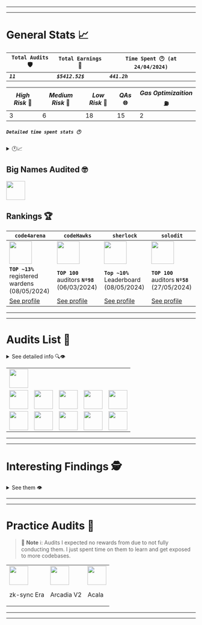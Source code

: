 <hr/>
<hr/>

# General Stats 📈

 | `Total Audits` 🛡️ | `Total Earnings` 💸 | `Time Spent 🕐 (at 24/04/2024)` |
 | ---------------- | ------------------ | ------------------------------ |
 | **_`11`_**       | **_`$5412.52$`_**  | **_`441.2h`_**                 |

| _High Risk_ 🏅 | _Medium Risk_ 🥈 | _Low Risk_ 🥉 | _QAs_ 🌐 | _Gas Optimizaition_ ⛽ |
| ------------- | --------------- | ------------ | ------- | --------------------- |
| 3             | 6               | 18           | 15      | 2                     |

##### `Detailed time spent stats 🕐`
<details> <summary> 🕐📈 </summary> 

At **07/02/2024**:

| `Contests` | `Private` | `Bug Bounty` | `Practice` | **`Total`**   |
| ---------- | --------- | ------------ | ---------- | ------------- |
| 384.7      | 0         | 0            | 56.5       | **`441.2 h`** |

> 📘 **Note** ℹ️: Practice means audits I expected no rewards from due to not fully conducting them. I just spent time on them to learn and get exposed to more codebases.

</details>

## Big Names Audited 🤓

<img src="https://storage.googleapis.com/cdn-c4-uploads-v0/uploads/mPCt56QMbsr.0" width="50">


## Rankings 🏆


| `code4arena`                                                                                         | `codeHawks`                                                                                          | `sherlock`                                                                                       | `solodit`                                                                                            |
| ---------------------------------------------------------------------------------------------------- | ---------------------------------------------------------------------------------------------------- | ------------------------------------------------------------------------------------------------ | ---------------------------------------------------------------------------------------------------- |
| <img src="https://pbs.twimg.com/profile_images/1631113162262183936/IV_fsyQ3_400x400.png" width="60"> | <img src="https://pbs.twimg.com/profile_images/1700276087320657920/TCQQve6f_400x400.jpg" width="60"> | <img src="https://audits.sherlock.xyz/_next/static/media/sherlock_logo.bf519c9e.svg" width="60"> | <img src="https://pbs.twimg.com/profile_images/1706265953565106177/QGIZ9FKj_400x400.png" width="60"> |
| **`TOP ~13%`** registered wardens (08/05/2024)                                                       | **`TOP 100`** auditors **`Nº98`** (06/03/2024)                                                       | **`Top ~10%`** Leaderboard (08/05/2024)                                                          | **`TOP 100`** auditors **`Nº58`** (27/05/2024)                                                       |
| [See profile](https://code4rena.com/@carlos__alegre)                                                 | [See profile](https://www.codehawks.com/profile/clk3wmzul0008l808andx29ul)                           | [See profile](https://audits.sherlock.xyz/watson/charles__cheerful)                              | [See profile](https://solodit.xyz/user/charles__cheerful)                                            |



<hr/>
<hr/>

# Audits List 📓

<details><summary> See detailed info 🔍👁️ </summary>

**Specific findings and details** of each audit in the `go to report` link.

##### `Keys 🗝️`

<details> <summary> 🗝️ </summary>
 
- 🧑‍⚖️ => **being judged**
- 💵 => **rewards are known**
- 🧠 => **found nothing valid but gained knowledge**
- 0️⃣ => **no-one found valid, rewardable findings**
- 🧑‍🤝‍🧑 => **audited in a team, (XXX$) -> total rewards of the team**
- 🔒 => **not allowed to share finding details**
 
</details>

(from **most recent** to **oldest**)

| _State_        | _Topic_                                                                                              | _$ / H / M / L / G / QA_ | _Audit Reports_                                                        | _Date_                             |
| -------------- | ---------------------------------------------------------------------------------------------------- | ------------------------ | ---------------------------------------------------------------------- | ---------------------------------- |
| 🧑‍🤝‍🧑💵           | ***Panoptic***: options trading over UniV3 liquidity ranges                                          | **`$0(8,126.32$)/0/0/0/0/0`**       | [go to report](./reports/2024-04-panoptic/)                            | 1/April/2024 - 22/April/2024       |
| 🧑‍🤝‍🧑0️⃣💵          | ***vVv Vesting & Staking***: eth baesd staking and vesting of vVv token sPMM                         | **`$515.82($515.82)/0/0/2/0/0`**  | [go to report](./reports/2024-03-vvv-vesting-staking)                  | 25/March/2024 - 28/March/2024      |
| 💵              | ***WOOFi Swap***: the cross-chain exchange of WOOFi, using their sPMM                                | **`$3992.17/0/3/3/0/0`** | [go to report](./reports/2024-03-woofi-swap)                           | 12/March/2024 - 20/March/2024      |
| 🧠0️⃣             | ***Avail Bridge***: bridge ETH<->AVAIL, a modular blockchain                                         | **`$0/0/0/0/0/0`**       | [go to report](./reports/2023-12-avail)                                | 19/January/2024 - 22/January/2024  |
| 💵              | ***The Standard***: 2 stablecoins backed by assets to borrow assets                                  | **`$340.13/1/0/1/0/0`**  | [go to report](./reports/2023-12-the-standard)                         | 27/December/2023 - 10/January/2024 |
| 💵🔒             | ***Chainlink Staking v0.2***: staking feature to strengthen reliability by offering extra incentives | **`$367.34/0/0/9/0/5`**  | [go to report](./reports/2023-08-chainlink)                            | 25/August/2023 - 12/September/2023 |
| 💵              | ***Sparkn***: Marketplace for problem solving deals                                                  | **`$19.88/0/0/1/0/0`**   | [go to report](./reports/2023-08-sparkn)                               | 21/August/2023 - 23/August/2023    |
| 💵              | ***veRWA***: Voting-escrow incentivization model & Rewards Distribution                              | **`$9.82/0/0/1/0/4`**    | [go to report](./reports/2023-08-verwa)                                | 07/August/2023 - 10/August/2023    |
| 💵              | Stablecoin Pegged to $                                                                               | **`$1.32/0/0/1/0/1`**    | [go to report](./reports/2023-07-foundry-defi-stablecoin)              | 29/July/2023 - 31/July/2023        |
| 💵              | ***Beedle***: ERC20 Perpetual Lending Oracle-Free                                                    | **`$166.05/2/3/0/2/5`**  | [go to report](./reports/2023-07-beedle)                               | 25/July/2023 - 29/July/2023        |
| 🧠              | Escrow Contract                                                                                      | **`$0/0/0/0/0/0`**       | [go to report](./reports/2023-07-escrow)                               | 23/July/2023 - 25/July/2023        |
| Practice Audit | Stablecoin Pegged to $                                                                               | **`0/0/0/0/0/0`**        | [go to report](https://github.com/CarlosAlegreUr/AuditExamplePractice) | 16/July/2023 - 22/July/2023        |

</details>

|                                                                                                                                                            |                                                                                                                                                              |                                                                                                                                                              |                                                                                                                                                                     |                                                                                                               |
| ---------------------------------------------------------------------------------------------------------------------------------------------------------- | ------------------------------------------------------------------------------------------------------------------------------------------------------------ | ------------------------------------------------------------------------------------------------------------------------------------------------------------ | ------------------------------------------------------------------------------------------------------------------------------------------------------------------- | ------------------------------------------------------------------------------------------------------------- |
| <img src="https://code4rena.com/_next/image?url=https%3A%2F%2Fstorage.googleapis.com%2Fcdn-c4-uploads-v0%2Fuploads%2Fve7mSg8Pcp2.0&w=96&q=75" width="50">  |                                                                                                                                                              |                                                                                                                                                              |                                                                                                                                                                     |                                                                                                               |
| <img src="https://audits.sherlock.xyz/_next/image?url=https%3A%2F%2Fsherlock-files.ams3.digitaloceanspaces.com%2Fcontests%2Fvvv.jpg&w=96&q=75" width="50"> | <img src="https://audits.sherlock.xyz/_next/image?url=https%3A%2F%2Fsherlock-files.ams3.digitaloceanspaces.com%2Fcontests%2Fwoofi.jpg&w=96&q=75" width="50"> | <img src="https://audits.sherlock.xyz/_next/image?url=https%3A%2F%2Fsherlock-files.ams3.digitaloceanspaces.com%2Fcontests%2Favail.png&w=96&q=75" width="50"> | <img src="https://res.cloudinary.com/droqoz7lg/image/upload/q_90/dpr_2.0/c_fill,g_auto,h_320,w_320/f_auto/v1/company/ocfw27qwcjzzd7ftoe8b?_a=BATAUVAA0" width="50"> | <img src="https://storage.googleapis.com/cdn-c4-uploads-v0/uploads/mPCt56QMbsr.0" width="50">                 |
| <img src="https://res.cloudinary.com/droqoz7lg/image/upload/v1692124967/company/mdsu3k5i2qjdx1sk1pav.png" width="50">                                      | <img src="https://code4rena.com/_next/image?url=https%3A%2F%2Fstorage.googleapis.com%2Fcdn-c4-uploads-v0%2Fuploads%2FVT6Se7uAcfK.0&w=96&q=75" width="50">    | <img src="https://res.cloudinary.com/droqoz7lg/image/upload/v1689007253/featured/zorxcgolkzoivtb5gubq.png" width="50">                                       | <img src="https://res.cloudinary.com/droqoz7lg/image/upload/q_90/dpr_1.0/c_fill,g_auto,h_320,w_320/f_auto/v1/company/is0wiwcjnvzbnesiipsi?_a=BATAUVAA0" width="50"> | <img src="https://res.cloudinary.com/droqoz7lg/image/upload/v1689080263/snhkgvtsidryjdtx0pce.png" width="50"> |  |  |  |

<hr/>
<hr/>

# Interesting Findings 🕵️

<details><summary> See them 👁️ </summary>

### 🦄 Unique && 🐴 semi-Unique

- [🦄🟡 Medium - User pays extra fees, Sherlok Long Successful Escalation](https://github.com/sherlock-audit/2024-03-woofi-swap-judging/issues/95)
  
- [🦄🔵 Low- A low worth 340.12$!](./reports/2023-12-the-standard/VulnerabilitiesReport/Low2-MakeConsolidatePublic-CarlosAlegreUr.md)

- [🐴🟡 Medium - User receives less than mintTo limit, Sherlok Successful escalation](https://github.com/sherlock-audit/2024-03-woofi-swap-judging/issues/97)

### 🕵️ Feats

- [⚫ Critical- My first critical, DOS cause of array size](./reports/2023-12-the-standard/VulnerabilitiesReport/Critical1-ArraysExceedGasLimit-CarlosAlegreUr.md)

- [🔴 High- My first High, Decimals not handled properly](./reports/2023-07-beedle/Vulnerabilities-Reports/High1-Decimals-CarlosAlegreUr.md)

- [⚪ Chainlink QA+LowRisk report grade A (Not allowed to show the results, you can see it's true in my code4arena profile)](https://code4rena.com/@carlos__alegre)

### ⚙️ Tricky

- [🔵 Low- Low-level .call emits incorrect event](./reports/2023-08-sparkn/Low2-EventCanBeEmittedIncorrectly-CarlosAlegreUr.md)
 
### 🩷 Beauty

- [⚪🔵 QA-Low- Report Grade A for code4arena](./reports/2023-08-verwa/QALowRisk-Report-veRWA-CarlosAlegreUr.md)

- [⛽ Gas- Compiler Flag Usage (looks pretty)](./reports/2023-07-beedle/Gas-Reports/Gas1-CompilerFlag-CarlosAlegreUr.md)

- [⚪ QA- Refactor of the codebase (chosen for report in codeHawks)](./reports/2023-07-beedle/QA-Reports/QA2-Refactor-CarlosAlegreUr.md)

</details>

<hr/>
<hr/>

# Practice Audits 📓

> 📘 **Note** ℹ️: Audits I expected no rewards from due to not fully conducting them. I just spent time on them to learn and get exposed to more codebases.

|                                                                                                                                                                              |                                                                                                                                                                                  |                                                                                                                                                                        |
| ---------------------------------------------------------------------------------------------------------------------------------------------------------------------------- | -------------------------------------------------------------------------------------------------------------------------------------------------------------------------------- | ---------------------------------------------------------------------------------------------------------------------------------------------------------------------- |
| <img src="https://code4rena.com/_next/image?url=https%3A%2F%2Fstorage.googleapis.com%2Fcdn-c4-uploads-v0%2Fuploads%2FHK728fzERfV.0&w=96&q=75" width="50"> <p>zk-sync Era</p> | <img src="https://audits.sherlock.xyz/_next/image?url=https%3A%2F%2Fsherlock-files.ams3.digitaloceanspaces.com%2Fcontests%2Farcadia.jpg&w=96&q=75" width="50"> <p>Arcadia V2</p> | <img src="https://code4rena.com/_next/image?url=https%3A%2F%2Fstorage.googleapis.com%2Fcdn-c4-uploads-v0%2Fuploads%2FDfiqzUd3Mpd.0&w=96&q=75" width="50"> <p>Acala</p> |

<hr/>
<hr/>
